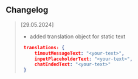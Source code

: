 ## Changelog

>[29.05.2024]
>* added translation object for static text
>```json
>  translations: {
>      timoutMessageText: "<your-text>",
>      inputPlaceholderText: "<your-text>",
>      chatEndedText: "<your-text>"
>  } 
